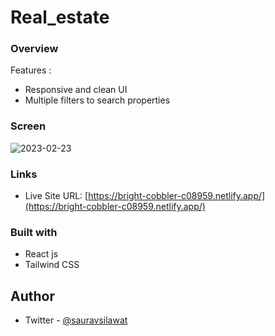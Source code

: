 # Real_estate

### Overview

Features :

- Responsive and clean UI
- Multiple filters to search properties

### Screen

![2023-02-23](https://user-images.githubusercontent.com/96677760/220832627-533a9814-17f7-40e4-b676-9a375e5306e1.png)


### Links

- Live Site URL: [https://bright-cobbler-c08959.netlify.app/](https://bright-cobbler-c08959.netlify.app/)

### Built with

- React js
- Tailwind CSS

## Author

- Twitter - [@sauravsilawat](https://www.twitter.com/sauravsilawat)
